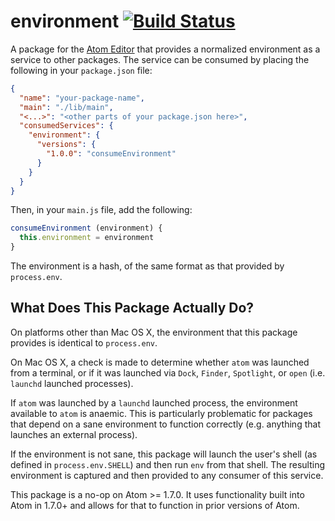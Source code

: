 # environment [![Build Status](https://travis-ci.org/atom-community/environment.svg)](https://travis-ci.org/atom-community/environment)

A package for the [Atom Editor](https://atom.io) that provides a normalized environment as a service to other packages. The service can be consumed by placing the following in your `package.json` file:

```json
{
  "name": "your-package-name",
  "main": "./lib/main",
  "<...>": "<other parts of your package.json here>",
  "consumedServices": {
    "environment": {
      "versions": {
        "1.0.0": "consumeEnvironment"
      }
    }
  }
}
```

Then, in your `main.js` file, add the following:

```javascript
consumeEnvironment (environment) {
  this.environment = environment
}
```

The environment is a hash, of the same format as that provided by `process.env`.

## What Does This Package Actually Do?

On platforms other than Mac OS X, the environment that this package provides is identical to `process.env`.

On Mac OS X, a check is made to determine whether `atom` was launched from a terminal, or if it was launched via `Dock`, `Finder`, `Spotlight`, or `open` (i.e. `launchd` launched processes).

If `atom` was launched by a `launchd` launched process, the environment available to `atom` is anaemic. This is particularly problematic for packages that depend on a sane environment to function correctly (e.g. anything that launches an external process).

If the environment is not sane, this package will launch the user's shell (as defined in `process.env.SHELL`) and then run `env` from that shell. The resulting environment is captured and then provided to any consumer of this service.

This package is a no-op on Atom >= 1.7.0. It uses functionality built into Atom in 1.7.0+ and allows for that to function in prior versions of Atom.
